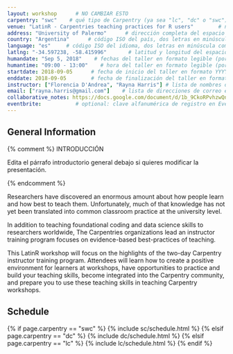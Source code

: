 ```yaml
---
layout: workshop      # NO CAMBIAR ESTO 
carpentry: "swc"    # qué tipo de Carpentry (ya sea "lc", "dc" o "swc")
venue: "LatinR - Carpentries teaching practices for R users"        # nombre breve del espacio donde se lleva adelante el taller, sin dirección (por ejemplo, "Universidad de Buenos Aires")
address: "University of Palermo"      # dirección completa del espacio donde se realizará el taller (por ejemplo, "Aula 3, Av. Córdoba 1234, Buenos Aires, Argentina")
country: "Argentina"      # código ISO del país, dos letras en minúscula como por ejemplo "fr" (ver https://en.wikipedia.org/wiki/ISO_3166-1)
language: "es"     # código ISO del idioma, dos letras en minúscula como por ejemplo "fr" (ver https://en.wikipedia.org/wiki/ISO_639-1)
latlng: "-34.597238, -58.415996"       # latitud y longitud del espacio en formato decimal (por ejemplo, "41.7901128,-87.6007318" - usar http://www.latlong.net/)
humandate: "Sep 5, 2018"    # fechas del taller en formato legible (por ejemplo, "Feb 17-18, 2020")
humantime: "09:00 - 13:00"    # hora del taller en formato legible (por ejemplo, "9:00 am - 4:30 pm")
startdate: 2018-09-05      # fecha de inicio del taller en formato YYYY-MM-DD (por ejemplo, 2015-01-01)
enddate: 2018-09-05        # fecha de finalización del taller en formato YYYY-MM-DD, por ejemplo 2015-01-02
instructor: ["Florencia D'Andrea", "Rayna Harris"] # lista de nombres de las instructoras separados por comas y entre corchetes, como ["Florencia D'Andrea", "Rayna Harris"]
email: ["rayna.harris@gmail.com"]    # lista de direcciones de correo electrónico de contacto con la **host** ó **lead instructor**, separadas por comas y entre corchetes, como ["ada.lovelace@ejemplo.org", "carrie.fisher@ejemplo.org", "hedy.lamarr@example.org"]
collaborative_notes: https://docs.google.com/document/d/1b_9CkoRPvhzwQnZU7AAzSzD1T5MMqsiXAJAWo6xjo_c/edit?usp=sharing            # optional: URL de las notas colaborativas del taller, por ejemplo un Etherpad o documento de Google Docs 
eventbrite:           # optional: clave alfanumérica de registro en Eventbrite, por ejemplo "1234567890AB" (si se está utilizando Eventbrite)
---
```




<h2 id="general">General Information</h2>

{% comment %}
  INTRODUCCIÓN 

  Edita el párrafo introductorio general debajo si quieres modificar la presentación.
  
{% endcomment %}

Researchers have discovered an enormous amount about how people learn and how best to teach them. Unfortunately, much of that knowledge has not yet been translated into common classroom practice at the university level. 

In addition to teaching foundational coding and data science skills to researchers worldwide, The Carpentries organizations lead an instructor training program focuses on evidence-based best-practices of teaching.

This LatinR workshop will focus on the highlights of the two-day Carpentry instructor training program. Attendees will learn how to create a positive environment for learners at workshops, have opportunities to practice and build your teaching skills,  become integrated into the Carpentry community, and prepare you to use these teaching skills in teaching Carpentry workshops.


<h2 id="schedule">Schedule</h2>

{% if page.carpentry == "swc" %}
  {% include sc/schedule.html %}
{% elsif page.carpentry == "dc" %}
  {% include dc/schedule.html %}
{% elsif page.carpentry == "lc" %}
  {% include lc/schedule.html %}
{% endif %}

